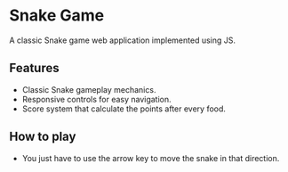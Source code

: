 # Snake Game

A classic Snake game web application implemented using JS.


## Features

- Classic Snake gameplay mechanics.
- Responsive controls for easy navigation.
- Score system that calculate the points after every food. 

## How to play
- You just have to use the arrow key to move the snake in that direction.

